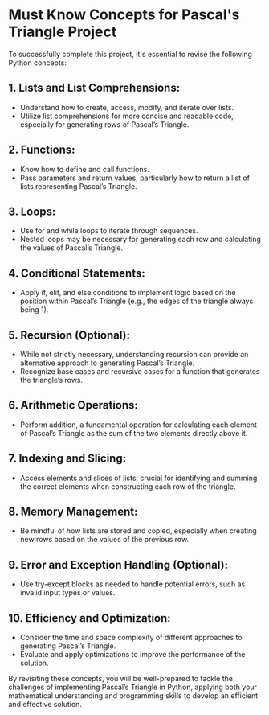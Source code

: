 # Must Know Concepts for Pascal's Triangle Project

To successfully complete this project, it's essential to revise the following Python concepts:

## 1. Lists and List Comprehensions:

- Understand how to create, access, modify, and iterate over lists.
- Utilize list comprehensions for more concise and readable code, especially for generating rows of Pascal’s Triangle.

## 2. Functions:

- Know how to define and call functions.
- Pass parameters and return values, particularly how to return a list of lists representing Pascal’s Triangle.

## 3. Loops:

- Use for and while loops to iterate through sequences.
- Nested loops may be necessary for generating each row and calculating the values of Pascal’s Triangle.

## 4. Conditional Statements:

- Apply if, elif, and else conditions to implement logic based on the position within Pascal’s Triangle (e.g., the edges of the triangle always being 1).

## 5. Recursion (Optional):

- While not strictly necessary, understanding recursion can provide an alternative approach to generating Pascal’s Triangle.
- Recognize base cases and recursive cases for a function that generates the triangle’s rows.

## 6. Arithmetic Operations:

- Perform addition, a fundamental operation for calculating each element of Pascal’s Triangle as the sum of the two elements directly above it.

## 7. Indexing and Slicing:

- Access elements and slices of lists, crucial for identifying and summing the correct elements when constructing each row of the triangle.

## 8. Memory Management:

- Be mindful of how lists are stored and copied, especially when creating new rows based on the values of the previous row.

## 9. Error and Exception Handling (Optional):

- Use try-except blocks as needed to handle potential errors, such as invalid input types or values.

## 10. Efficiency and Optimization:

- Consider the time and space complexity of different approaches to generating Pascal’s Triangle.
- Evaluate and apply optimizations to improve the performance of the solution.

By revisiting these concepts, you will be well-prepared to tackle the challenges of implementing Pascal’s Triangle in Python, applying both your mathematical understanding and programming skills to develop an efficient and effective solution.
